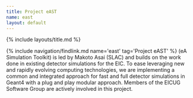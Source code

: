 ```yaml
---
title: Project eAST
name: east
layout: default
---
```


{% include layouts/title.md %}

{% include navigation/findlink.md name='east' tag='Project eAST' %}
(eA Simulation Toolkit) is led by Makoto Asai (SLAC) and builds on the work done in existing detector simulations for the EIC. To ease leveraging new and rapidly evolving computing technologies, we are implementing a common and integrated approach for fast and full detector simulations in Geant4 with a plug and play modular approach. Members of the EICUG Software Group are actively involved in this project.


